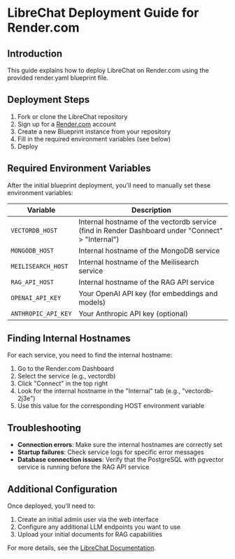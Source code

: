 # LibreChat Deployment Guide for Render.com

## Introduction
This guide explains how to deploy LibreChat on Render.com using the provided render.yaml blueprint file.

## Deployment Steps

1. Fork or clone the LibreChat repository
2. Sign up for a [Render.com](https://render.com) account
3. Create a new Blueprint instance from your repository
4. Fill in the required environment variables (see below)
5. Deploy

## Required Environment Variables

After the initial blueprint deployment, you'll need to manually set these environment variables:

| Variable | Description |
|----------|-------------|
| `VECTORDB_HOST` | Internal hostname of the vectordb service (find in Render Dashboard under "Connect" > "Internal") |
| `MONGODB_HOST` | Internal hostname of the MongoDB service |
| `MEILISEARCH_HOST` | Internal hostname of the Meilisearch service |
| `RAG_API_HOST` | Internal hostname of the RAG API service |
| `OPENAI_API_KEY` | Your OpenAI API key (for embeddings and models) |
| `ANTHROPIC_API_KEY` | Your Anthropic API key (optional) |

## Finding Internal Hostnames

For each service, you need to find the internal hostname:

1. Go to the Render.com Dashboard
2. Select the service (e.g., vectordb)
3. Click "Connect" in the top right
4. Look for the internal hostname in the "Internal" tab (e.g., "vectordb-2j3e")
5. Use this value for the corresponding HOST environment variable

## Troubleshooting

- **Connection errors**: Make sure the internal hostnames are correctly set
- **Startup failures**: Check service logs for specific error messages
- **Database connection issues**: Verify that the PostgreSQL with pgvector service is running before the RAG API service

## Additional Configuration

Once deployed, you'll need to:

1. Create an initial admin user via the web interface
2. Configure any additional LLM endpoints you want to use
3. Upload your initial documents for RAG capabilities

For more details, see the [LibreChat Documentation](https://docs.librechat.ai/).